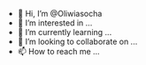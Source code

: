 - 👋 Hi, I’m @Oliwiasocha
- 👀 I’m interested in ...
- 🌱 I’m currently learning ...
- 💞️ I’m looking to collaborate on ...
- 📫 How to reach me ...

<!---
Oliwiasocha/Oliwiasocha is a ✨ special ✨ repository because its `README.md` (this file) appears on your GitHub profile.
You can click the Preview link to take a look at your changes.
--->
